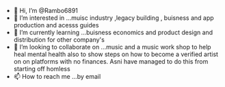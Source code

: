 - 👋 Hi, I’m @Rambo6891
- 👀 I’m interested in ...muisc industry ,legacy building , buisness and app production and acesss guides 
- 🌱 I’m currently learning ...buisness economics and product design and distribution for other company's 
- 💞️ I’m looking to collaborate on ...music and a music work shop to help heal mental health also to show steps on how to become a verified artist on on platforms with no finances. Asni have managed to do this from starting off homless 
- 📫 How to reach me ...by email 

<!---
Rambo6891/Rambo6891 is a ✨ special ✨ repository because its `README.md` (this file) appears on your GitHub profile.
You can click the Preview link to take a look at your changes.
--->
